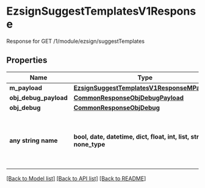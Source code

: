 # EzsignSuggestTemplatesV1Response

Response for GET /1/module/ezsign/suggestTemplates

## Properties
Name | Type | Description | Notes
------------ | ------------- | ------------- | -------------
**m_payload** | [**EzsignSuggestTemplatesV1ResponseMPayload**](EzsignSuggestTemplatesV1ResponseMPayload.md) |  | 
**obj_debug_payload** | [**CommonResponseObjDebugPayload**](CommonResponseObjDebugPayload.md) |  | [optional] 
**obj_debug** | [**CommonResponseObjDebug**](CommonResponseObjDebug.md) |  | [optional] 
**any string name** | **bool, date, datetime, dict, float, int, list, str, none_type** | any string name can be used but the value must be the correct type | [optional]

[[Back to Model list]](../README.md#documentation-for-models) [[Back to API list]](../README.md#documentation-for-api-endpoints) [[Back to README]](../README.md)


